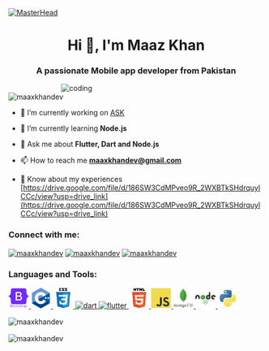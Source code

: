 [![MasterHead](https://i.ibb.co/JrPDSX2/Android-ios-Mobile-App.png)](https://rishavchanda.io)






<h1 align="center">Hi 👋, I'm Maaz Khan</h1>
<h3 align="center">A passionate Mobile app developer from Pakistan</h3>
<img align="right" alt="coding" width ="400" src="https://cdn.dribbble.com/users/1162077/screenshots/3848914/programmer.gif">

<p align="left"> <img src="https://komarev.com/ghpvc/?username=maaxkhandev&label=Profile%20views&color=0e75b6&style=flat" alt="maaxkhandev" /> </p>



- 🔭 I’m currently working on [ASK](https://play.google.com/store/apps/details?id=com.absolutedisruption.ask)

- 🌱 I’m currently learning **Node.js**

- 💬 Ask me about **Flutter, Dart and Node.js**

- 📫 How to reach me **maaxkhandev@gmail.com**

- 📄 Know about my experiences [https://drive.google.com/file/d/186SW3CdMPveo9R_2WXBTkSHdrquylCCc/view?usp=drive_link](https://drive.google.com/file/d/186SW3CdMPveo9R_2WXBTkSHdrquylCCc/view?usp=drive_link)

<h3 align="left">Connect with me:</h3>
<p align="left">
<a href="https://twitter.com/maaxkhandev" target="blank"><img align="center" src="https://raw.githubusercontent.com/rahuldkjain/github-profile-readme-generator/master/src/images/icons/Social/twitter.svg" alt="maaxkhandev" height="30" width="40" /></a>
<a href="https://linkedin.com/in/maaxkhandev" target="blank"><img align="center" src="https://raw.githubusercontent.com/rahuldkjain/github-profile-readme-generator/master/src/images/icons/Social/linked-in-alt.svg" alt="maaxkhandev" height="30" width="40" /></a>
<a href="https://instagram.com/maaxkhandev" target="blank"><img align="center" src="https://raw.githubusercontent.com/rahuldkjain/github-profile-readme-generator/master/src/images/icons/Social/instagram.svg" alt="maaxkhandev" height="30" width="40" /></a>
</p>

<h3 align="left">Languages and Tools:</h3>
<p align="left"> <a href="https://getbootstrap.com" target="_blank" rel="noreferrer"> <img src="https://raw.githubusercontent.com/devicons/devicon/master/icons/bootstrap/bootstrap-plain-wordmark.svg" alt="bootstrap" width="40" height="40"/> </a> <a href="https://www.w3schools.com/cpp/" target="_blank" rel="noreferrer"> <img src="https://raw.githubusercontent.com/devicons/devicon/master/icons/cplusplus/cplusplus-original.svg" alt="cplusplus" width="40" height="40"/> </a> <a href="https://www.w3schools.com/css/" target="_blank" rel="noreferrer"> <img src="https://raw.githubusercontent.com/devicons/devicon/master/icons/css3/css3-original-wordmark.svg" alt="css3" width="40" height="40"/> </a> <a href="https://dart.dev" target="_blank" rel="noreferrer"> <img src="https://www.vectorlogo.zone/logos/dartlang/dartlang-icon.svg" alt="dart" width="40" height="40"/> </a> <a href="https://flutter.dev" target="_blank" rel="noreferrer"> <img src="https://www.vectorlogo.zone/logos/flutterio/flutterio-icon.svg" alt="flutter" width="40" height="40"/> </a> <a href="https://www.w3.org/html/" target="_blank" rel="noreferrer"> <img src="https://raw.githubusercontent.com/devicons/devicon/master/icons/html5/html5-original-wordmark.svg" alt="html5" width="40" height="40"/> </a> <a href="https://developer.mozilla.org/en-US/docs/Web/JavaScript" target="_blank" rel="noreferrer"> <img src="https://raw.githubusercontent.com/devicons/devicon/master/icons/javascript/javascript-original.svg" alt="javascript" width="40" height="40"/> </a> <a href="https://www.mongodb.com/" target="_blank" rel="noreferrer"> <img src="https://raw.githubusercontent.com/devicons/devicon/master/icons/mongodb/mongodb-original-wordmark.svg" alt="mongodb" width="40" height="40"/> </a> <a href="https://nodejs.org" target="_blank" rel="noreferrer"> <img src="https://raw.githubusercontent.com/devicons/devicon/master/icons/nodejs/nodejs-original-wordmark.svg" alt="nodejs" width="40" height="40"/> </a> <a href="https://www.python.org" target="_blank" rel="noreferrer"> <img src="https://raw.githubusercontent.com/devicons/devicon/master/icons/python/python-original.svg" alt="python" width="40" height="40"/> </a> </p>

<p><img align="center" src="https://github-readme-stats.vercel.app/api/top-langs?username=maaxkhandev&show_icons=true&locale=en&layout=compact" alt="maaxkhandev" /></p>

<p><img align="center" src="https://github-readme-streak-stats.herokuapp.com/?user=maaxkhandev&" alt="maaxkhandev" /></p>


